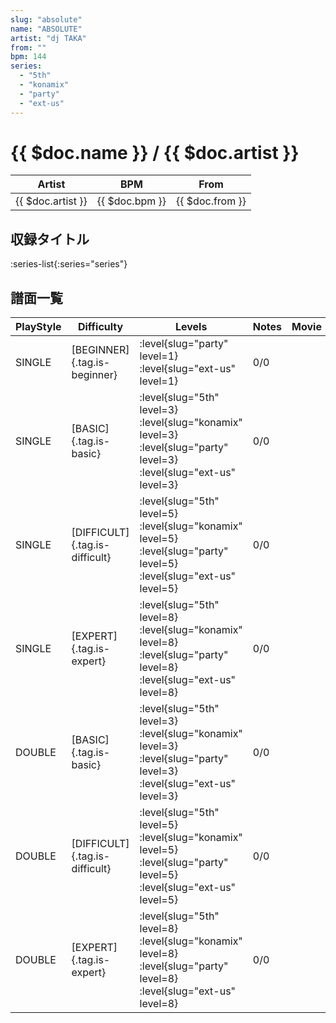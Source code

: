 ```yaml
---
slug: "absolute"
name: "ABSOLUTE"
artist: "dj TAKA"
from: ""
bpm: 144
series:
  - "5th"
  - "konamix"
  - "party"
  - "ext-us"
---
```


# {{ $doc.name }} / {{ $doc.artist }}

|Artist|BPM|From|
|------|---|----|
|{{ $doc.artist }}|{{ $doc.bpm }}|{{ $doc.from }}|

## 収録タイトル

:series-list{:series="series"}

## 譜面一覧

|PlayStyle|Difficulty|Levels|Notes|Movie|
|---------|----------|------|-----|-----|
|SINGLE|[BEGINNER]{.tag.is-beginner}|:level{slug="party" level=1} :level{slug="ext-us" level=1}|0/0||
|SINGLE|[BASIC]{.tag.is-basic}|:level{slug="5th" level=3} :level{slug="konamix" level=3} :level{slug="party" level=3} :level{slug="ext-us" level=3}|0/0||
|SINGLE|[DIFFICULT]{.tag.is-difficult}|:level{slug="5th" level=5} :level{slug="konamix" level=5} :level{slug="party" level=5} :level{slug="ext-us" level=5}|0/0||
|SINGLE|[EXPERT]{.tag.is-expert}|:level{slug="5th" level=8} :level{slug="konamix" level=8} :level{slug="party" level=8} :level{slug="ext-us" level=8}|0/0||
|DOUBLE|[BASIC]{.tag.is-basic}|:level{slug="5th" level=3} :level{slug="konamix" level=3} :level{slug="party" level=3} :level{slug="ext-us" level=3}|0/0||
|DOUBLE|[DIFFICULT]{.tag.is-difficult}|:level{slug="5th" level=5} :level{slug="konamix" level=5} :level{slug="party" level=5} :level{slug="ext-us" level=5}|0/0||
|DOUBLE|[EXPERT]{.tag.is-expert}|:level{slug="5th" level=8} :level{slug="konamix" level=8} :level{slug="party" level=8} :level{slug="ext-us" level=8}|0/0||
